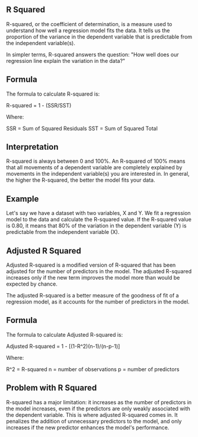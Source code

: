 ## R Squared

R-squared, or the coefficient of determination, is a measure used to understand how well a regression model fits the data. It tells us the proportion of the variance in the dependent variable that is predictable from the independent variable(s).

In simpler terms, R-squared answers the question: "How well does our regression line explain the variation in the data?"

## Formula

The formula to calculate R-squared is:

R-squared = 1 - (SSR/SST)

Where:

SSR = Sum of Squared Residuals
SST = Sum of Squared Total

## Interpretation

R-squared is always between 0 and 100%. An R-squared of 100% means that all movements of a dependent variable are completely explained by movements in the independent variable(s) you are interested in. In general, the higher the R-squared, the better the model fits your data.

## Example

Let's say we have a dataset with two variables, X and Y. We fit a regression model to the data and calculate the R-squared value. If the R-squared value is 0.80, it means that 80% of the variation in the dependent variable (Y) is predictable from the independent variable (X).


## Adjusted R Squared

Adjusted R-squared is a modified version of R-squared that has been adjusted for the number of predictors in the model. The adjusted R-squared increases only if the new term improves the model more than would be expected by chance.

The adjusted R-squared is a better measure of the goodness of fit of a regression model, as it accounts for the number of predictors in the model.

## Formula

The formula to calculate Adjusted R-squared is:

Adjusted R-squared = 1 - [(1-R^2)(n-1)/(n-p-1)]

Where:

R^2 = R-squared
n = number of observations
p = number of predictors

## Problem with R Squared

R-squared has a major limitation: it increases as the number of predictors in the model increases, even if the predictors are only weakly associated with the dependent variable. This is where adjusted R-squared comes in. It penalizes the addition of unnecessary predictors to the model, and only increases if the new predictor enhances the model's performance.